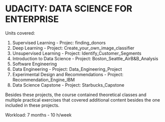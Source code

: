 # UDACITY: DATA SCIENCE FOR ENTERPRISE

Units covered:

1. Supervised Learning - Projec: finding_donors
2. Deep Learning - Project: Create_your_own_image_classifier
3. Unsupervised Learning - Project: Identify_Customer_Segments
4. Introduction to Data Science - Project: Boston_Seattle_AirB&B_Analysis
5. Software Engineering
6. Data Engineering - Project: Data_Engineering_Project
7. Experimental Design and Recommendations - Project: Recommendation_Engine_IBM
8. Data Science Capstone - Project: Starbucks_Capstone

Besides these projects, the course contained theoretical classes and multiple practical exercises that covered additional content besides the one included in these projects.

Workload: 7 months - 10 h/week
